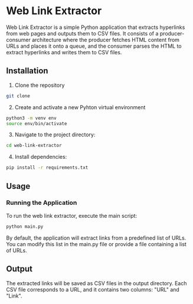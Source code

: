 # Web Link Extractor

Web Link Extractor is a simple Python application that extracts hyperlinks from web pages and outputs them to CSV files. It consists of a producer-consumer architecture where the producer fetches HTML content from URLs and places it onto a queue, and the consumer parses the HTML to extract hyperlinks and writes them to CSV files.

## Installation

1. Clone the repository
```bash
git clone
```

2. Create and activate a new Pyhton virtual environment
```bash
python3 -m venv env
source env/bin/activate
```


3. Navigate to the project directory:

```bash
cd web-link-extractor
```

4. Install dependencies:

```bash
pip install -r requirements.txt
```

## Usage

### Running the Application

To run the web link extractor, execute the main script:

```bash
python main.py
```

By default, the application will extract links from a predefined list of URLs. You can modify this list in the main.py file or provide a file containing a list of URLs.

## Output

The extracted links will be saved as CSV files in the output directory. Each CSV file corresponds to a URL, and it contains two columns: "URL" and "Link".





